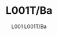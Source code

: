 ---
designer: Alberto Basaglia Natalia Rota Nodari
description: "L001%20is%20a%20collection%20of%20lamps%20with%20an%20iconic%20design%20consisting%20of%20elements%20capable%20of%20creating%20different%20combinations.%20Floor%20lamp%20with%20two%20injection%20moulded%20polycarbonate%20diffusers%20in%20different%20sizes%2C%20steel%20base%20and%20stem.%20Foot%20pedal%20to%20switch%20on."
image_primary: img/L001T_L001T-BA_01_zoom.jpg
image_secondary: ../../../images/blank.png
manufacturer: Pedrali
href: https://www.pedrali.it/en/products/catalog/Lamp-L001T-BA/
subtitle: L001 L001T/Ba
title: L001T/Ba
image_thumb: img/L001T_L001T-BA_cover.jpg
tags: 
  - pedrali
  - lamps
category: lamps
slug: /manufacturers/pedrali/lamps/alberto-basaglia-natalia-rota-nodari-l-001-t-ba
---